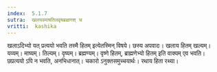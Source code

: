 ```yaml
---
index:  5.1.7
sutra:  खलयवमाषतिलवृषब्रह्मणश् च
vritti:  kashika 
---
```


खलाऽदिभ्यो यत् प्रत्ययो भवति तस्मै हितम् इत्येतस्मिन् विषये। छस्य अपवादः। खलाय हितम् खल्यम्। यव्यम्। माष्यम्। तिल्यम्। वृष्यम्। ब्रह्मण्यम्। वृष्णे हितम्, ब्राह्मणेभ्यो हितम् इति वाक्यम् एव भवति। छप्रत्ययो ऽपि न भवति, अनभिधानात्। चकारो ऽनुक्तसमुच्चयार्थः। रथाय हिता रथ्या।

